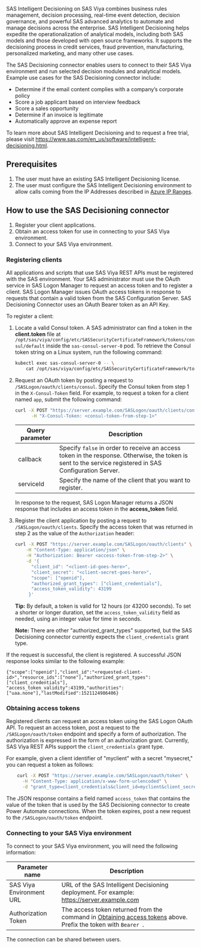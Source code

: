 SAS Intelligent Decisioning on SAS Viya combines business rules management, decision processing, real-time event detection, decision governance, and powerful SAS advanced analytics to automate and manage decisions across the enterprise. SAS Intelligent Decisioning helps expedite the operationalization of analytical models, including both SAS models and those developed with open source frameworks. It supports the decisioning process in credit services, fraud prevention, manufacturing, personalized marketing, and many other use cases. 
 
The SAS Decisioning connector enables users to connect to their SAS Viya environment and run selected decision modules and analytical models. Example use cases for the SAS Decisioning connector include:

*	Determine if the email content complies with a company’s corporate policy
*	Score a job applicant based on interview feedback
*	Score a sales opportunity
*	Determine if an invoice is legitimate
*	Automatically approve an expense report

To learn more about SAS Intelligent Decisioning and to request a free trial, please visit https://www.sas.com/en_us/software/intelligent-decisioning.html.

## Prerequisites
1.	The user must have an existing SAS Intelligent Decisioning license.
2.	The user must configure the SAS Intelligent Decisioning environment to allow calls coming from the IP Addresses described in [Azure IP Ranges](https://www.microsoft.com/en-us/download/details.aspx?id=56519).


## How to use the SAS Decisioning connector
1. Register your client applications.
2. Obtain an access token for use in connecting to your SAS Viya environment.
3. Connect to your SAS Viya environment.

### Registering clients

All applications and scripts that use SAS Viya REST APIs must be registered with the SAS environment. Your SAS administrator must use the OAuth service in SAS Logon Manager to request an access token and to register a client. SAS Logon Manager issues OAuth access tokens in response to requests that contain a valid token from the SAS Configuration Server. SAS Decisioning Connector uses an OAuth Bearer token as an API Key.

To register a client:

1.  Locate a valid Consul token. A SAS administrator can find a token in the **client.token** file at  `/opt/sas/viya/config/etc/SASSecurityCertificateFramework/tokens/consul/default` inside the `sas-consul-server-0` pod. To retrieve the Consul token string on a Linux system, run the following command:  
    ```bash
    kubectl exec sas-consul-server-0 -- \
        cat /opt/sas/viya/config/etc/SASSecurityCertificateFramework/tokens/consul/default/client.token
    ```
    
2.  Request an OAuth token by posting a request to `/SASLogon/oauth/clients/consul`. Specify the Consul token from step 1 in the `X-Consul-Token` field. For example, to request a token for a client named `app`, submit the following command:  

    ```bash
    curl -X POST "https://server.example.com/SASLogon/oauth/clients/consul?callback=false&serviceId=app" \
          -H "X-Consul-Token: <consul-token-from-step-1>"
    ```

    | Query parameter       | Description |
    |-----------------------|------------------|
    | callback              | Specify `false` in order to receive an access token in the response. Otherwise, the token is sent to the service registered in SAS Configuration Server.|
    | serviceId             | Specify the name of the client that you want to register.|

    In response to the request, SAS Logon Manager returns a JSON response that includes an access token in the **access_token** field.

3.  Register the client application by posting a request to `/SASLogon/oauth/clients`. Specify the access token that was returned in step 2 as the value of the `Authorization` header:  

    ```bash
    curl -X POST "https://server.example.com/SASLogon/oauth/clients" \
        -H "Content-Type: application/json" \
        -H "Authorization: Bearer <access-token-from-step-2>" \
        -d '{
          "client_id": "<client-id-goes-here>",
          "client_secret": "<client-secret-goes-here>",
          "scope": ["openid"],
          "authorized_grant_types": ["client_credentials"],
          "access_token_validity": 43199
         }'
    ```

    **Tip:** By default, a token is valid for 12 hours (or 43200 seconds). To set a shorter or longer duration, set the `access_token_validity` field as needed, using an integer value for time in seconds.
    
    **Note:** There are other "authorized_grant_types" supported, but the SAS Decisioning connector currently expects the `client_credentials` grant type. 

If the request is successful, the client is registered. A successful JSON response looks similar to the following example:  
     
    {"scope":["openid"],"client_id":"<requested-client-id>","resource_ids":["none"],"authorized_grant_types":["client_credentials"],
    "access_token_validity":43199,"authorities":["uaa.none"],"lastModified":1521124986406}

### Obtaining access tokens

Registered clients can request an access token using the SAS Logon OAuth API. To request an access token, post a request to the `/SASLogon/oauth/token` endpoint and specify a form of authorization. The authorization is expressed in the form of an authorization grant. Currently, SAS Viya REST APIs support the `client_credentials` grant type.

For example, given a client identifier of "myclient" with a secret "mysecret," you can request a token as follows:

```bash
    curl -X POST "https://server.example.com/SASLogon/oauth/token" \
      -H "Content-Type: application/x-www-form-urlencoded" \
      -d "grant_type=client_credentials&client_id=myclient&client_secret=mysecret"
```

The JSON response contains a field named `access_token` that contains the value of the token that is used by the SAS Decisioning connector to create Power Automate connections. When the token expires, post a new request to the `/SASLogon/oauth/token` endpoint.

### Connecting to your SAS Viya environment
To connect to your SAS Viya environment, you will need the following information:

| Parameter name            | Description |
|---------------------------|------------------|
| SAS Viya Environment URL  | URL of the SAS Intelligent Decisioning deployment. For example: https://server.example.com|
| Authorization Token       | The access token returned from the command in [Obtaining access tokens](#obtaining-access-tokens) above. Prefix the token with `Bearer `.|

The connection can be shared between users.